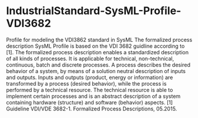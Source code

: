 # IndustrialStandard-SysML-Profile-VDI3682
Profile for modeling the VDI3862 standard in SysML
The formalized process description SysML Profile is based on the VDI 3682 guidline according to [1]. The formalized process description enables a standardized description of all kinds of processes. It is applicable for technical, non-technical, continuous, batch and discrete processes. A process describes the desired behavior of a system, by means of a solution neutral description of inputs and outputs. Inputs and outputs (product, energy or information) are transformed by a process (desired behavior), while the process is performed by a technical resource. The technical resource is able to implement certain processes and is an abstract description of a system containing hardware (structure) and software (behavior) aspects.
[1] Guideline VDI/VDE 3682-1. Formalized Process Descriptions, 05.2015.
